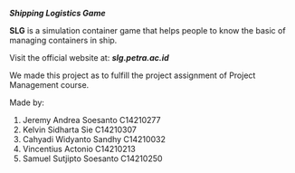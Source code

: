 **_Shipping Logistics Game_**

**SLG** is a simulation container game that helps people to know the basic of managing containers in ship. 

Visit the official website at:
_**slg.petra.ac.id**_

We made this project as to fulfill the project assignment of Project Management course.

Made by:
1. Jeremy Andrea Soesanto	C14210277
2. Kelvin Sidharta Sie		C14210307
3. Cahyadi Widyanto Sandhy	C14210032
4. Vincentius Actonio		C14210213
5. Samuel Sutjipto Soesanto	C14210250
